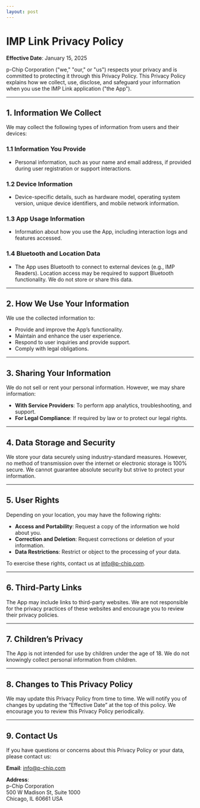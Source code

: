 ```yaml
---
layout: post
---
```


# IMP Link Privacy Policy

**Effective Date**: January 15, 2025

p-Chip Corporation ("we," "our," or "us") respects your privacy and is committed to protecting it through this Privacy Policy. This Privacy Policy explains how we collect, use, disclose, and safeguard your information when you use the IMP Link application ("the App").

---

## 1. Information We Collect

We may collect the following types of information from users and their devices:

### 1.1 Information You Provide
- Personal information, such as your name and email address, if provided during user registration or support interactions.

### 1.2 Device Information
- Device-specific details, such as hardware model, operating system version, unique device identifiers, and mobile network information.

### 1.3 App Usage Information
- Information about how you use the App, including interaction logs and features accessed.

### 1.4 Bluetooth and Location Data
- The App uses Bluetooth to connect to external devices (e.g., IMP Readers). Location access may be required to support Bluetooth functionality. We do not store or share this data.

---

## 2. How We Use Your Information

We use the collected information to:
- Provide and improve the App’s functionality.
- Maintain and enhance the user experience.
- Respond to user inquiries and provide support.
- Comply with legal obligations.

---

## 3. Sharing Your Information

We do not sell or rent your personal information. However, we may share information:
- **With Service Providers**: To perform app analytics, troubleshooting, and support.
- **For Legal Compliance**: If required by law or to protect our legal rights.

---

## 4. Data Storage and Security

We store your data securely using industry-standard measures. However, no method of transmission over the internet or electronic storage is 100% secure. We cannot guarantee absolute security but strive to protect your information.

---

## 5. User Rights

Depending on your location, you may have the following rights:
- **Access and Portability**: Request a copy of the information we hold about you.
- **Correction and Deletion**: Request corrections or deletion of your information.
- **Data Restrictions**: Restrict or object to the processing of your data.

To exercise these rights, contact us at [info@p-chip.com](mailto:info@p-chip.com).

---

## 6. Third-Party Links

The App may include links to third-party websites. We are not responsible for the privacy practices of these websites and encourage you to review their privacy policies.

---

## 7. Children’s Privacy

The App is not intended for use by children under the age of 18. We do not knowingly collect personal information from children.

---

## 8. Changes to This Privacy Policy

We may update this Privacy Policy from time to time. We will notify you of changes by updating the “Effective Date” at the top of this policy. We encourage you to review this Privacy Policy periodically.

---

## 9. Contact Us

If you have questions or concerns about this Privacy Policy or your data, please contact us:

**Email**: [info@p-chip.com](mailto:info@p-chip.com)

**Address**:  
p-Chip Corporation  
500 W Madison St, Suite 1000  
Chicago, IL 60661 USA
